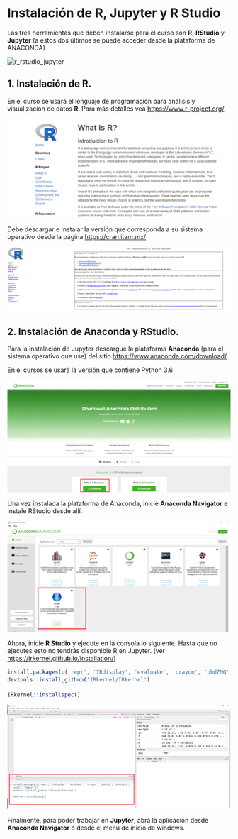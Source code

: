 
# Instalación de R, Jupyter y R Studio

Las tres herramientas que deben instalarse para el curso son **R**, **RStudio** y **Jupyter** (a éstos  dos últimos se puede acceder desde la plataforma de ANACONDA)

![r_rstudio_jupyter](/probabilidad/figs/00_r-jupyter-rstudio.PNG)

## 1. Instalación de R. 

En el curso se usará el lenguaje de programación para análisis y visualización de datos **R**. Para más detalles vea https://www.r-project.org/

![pagina_r](figs/03_pagina-r.PNG)

Debe descargar e instalar la versión que corresponda a su sistema operativo desde la página https://cran.itam.mx/

![instalacion_r](figs/04_instalacion-r.PNG)

## 2. Instalación de Anaconda y RStudio. 

Para la instalación de Jupyter descargue la plataforma **Anaconda** (para el sistema operativo que use) del sitio https://www.anaconda.com/download/

En el cursos se usará la versión que contiene Python 3.6

![web_anaconda](figs/01_sitio-anaconda.PNG)

Una vez instalada la plataforma de Anaconda, inicie **Anaconda Navigator** e instale RStudio desde allí.

![navigator_anaconda](figs/02_anaconda-navigator.PNG)

Ahora, inicie **R Studio** y ejecute en la consola lo siguiente. Hasta que no ejecutes esto no tendrás disponible R en Jupyter. (ver https://irkernel.github.io/installation/)


```R
install.packages(c('repr', 'IRdisplay', 'evaluate', 'crayon', 'pbdZMQ', 'devtools', 'uuid', 'digest'))
devtools::install_github('IRkernel/IRkernel')

IRkernel::installspec()
```

![kernel_r](figs/05_instalacion-kernelr.PNG)

Finalmente, para poder trabajar en **Jupyter**, abrá la aplicación desde **Anaconda Navigator** o desde el menú de inicio de windows.
